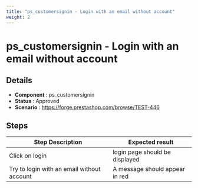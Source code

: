 ```yaml
---
title: "ps_customersignin - Login with an email without account"
weight: 2
---
```


# ps_customersignin - Login with an email without account
## Details
* **Component** : ps_customersignin
* **Status** : Approved
* **Scenario** : https://forge.prestashop.com/browse/TEST-446

## Steps
| Step Description | Expected result |
| ----- | ----- |
| Click on login | login page should be displayed |
| Try to login with an email without account | A message should appear in red |
